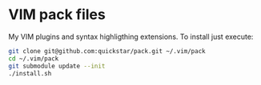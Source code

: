# VIM pack files

My VIM plugins and syntax highligthing extensions. To install just execute:

```sh
git clone git@github.com:quickstar/pack.git ~/.vim/pack
cd ~/.vim/pack
git submodule update --init
./install.sh
```
